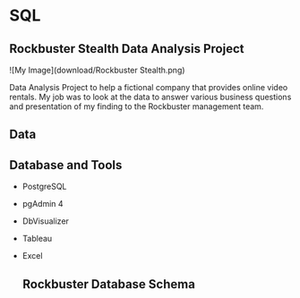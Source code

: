 # SQL


## Rockbuster Stealth Data Analysis Project
![My Image](download/Rockbuster Stealth.png)

Data Analysis Project to help a fictional company that provides online video rentals. My job was to look at the data to answer various business questions and presentation of my finding to the Rockbuster management team. 


## Data


## Database and Tools

- PostgreSQL
- pgAdmin 4 
- DbVisualizer 
- Tableau
- Excel

  ## Rockbuster Database Schema


  
